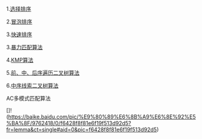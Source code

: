 1.[选择排序](https://github.com/KenmyZhang/InterviewQuestionsAndAnswer/blob/master/questions/%E9%80%89%E6%8B%A9%E6%8E%92%E5%BA%8F.md)

2.[冒泡排序](https://github.com/KenmyZhang/InterviewQuestionsAndAnswer/blob/master/questions/%E5%86%92%E6%B3%A1%E6%8E%92%E5%BA%8F.md)

3.[快速排序](https://github.com/KenmyZhang/InterviewQuestionsAndAnswer/blob/master/questions/%E5%BF%AB%E9%80%9F%E6%8E%92%E5%BA%8F.md)

3.[暴力匹配算法](https://github.com/KenmyZhang/InterviewQuestionsAndAnswer/blob/master/questions/Brute-Force.md)

4.[KMP算法](https://github.com/KenmyZhang/InterviewQuestionsAndAnswer/blob/master/questions/KMP.md)

5.[前、中、后序遍历二叉树算法](https://github.com/KenmyZhang/InterviewQuestionsAndAnswer/blob/master/questions/BTree.md)

6.[中序线索二叉树算法](https://github.com/KenmyZhang/InterviewQuestionsAndAnswer/blob/master/questions/ThreadedBTree.md)


AC多模式匹配算法

[]!(https://baike.baidu.com/pic/%E9%80%89%E6%8B%A9%E6%8E%92%E5%BA%8F/9762418/0/f6428f8f81e6f19f513d92d5?fr=lemma&ct=single#aid=0&pic=f6428f8f81e6f19f513d92d5)
